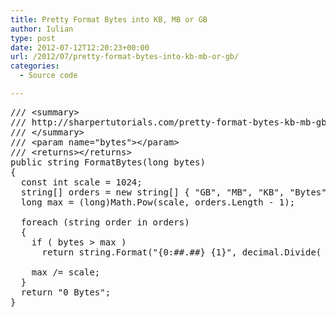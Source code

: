 ```yaml
---
title: Pretty Format Bytes into KB, MB or GB
author: Iulian
type: post
date: 2012-07-12T12:20:23+00:00
url: /2012/07/pretty-format-bytes-into-kb-mb-or-gb/
categories:
  - Source code

---
```

<pre class="lang:c# decode:true " >/// &lt;summary&gt;
/// http://sharpertutorials.com/pretty-format-bytes-kb-mb-gb/
/// &lt;/summary&gt;
/// &lt;param name="bytes"&gt;&lt;/param&gt;
/// &lt;returns&gt;&lt;/returns&gt;
public string FormatBytes(long bytes)
{
  const int scale = 1024;
  string[] orders = new string[] { "GB", "MB", "KB", "Bytes" };
  long max = (long)Math.Pow(scale, orders.Length - 1);
  
  foreach (string order in orders)
  {
    if ( bytes &gt; max )
      return string.Format("{0:##.##} {1}", decimal.Divide( bytes, max ), order);
  
    max /= scale;
  }
  return "0 Bytes";
}</pre>